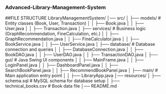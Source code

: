 ### Advanced-Library-Management-System

##FILE STRUCTURE
LibraryManagementSystem/
│── src/
│   ├── models/              # Entity classes (Book, User, Transaction)
│   │   ├── Book.java
│   │   ├── User.java
│   │   ├── Transaction.java
│   ├── services/            # Business logic (GraphRecommendation, FineCalculation, etc.)
│   │   ├── GraphRecommendation.java
│   │   ├── FineCalculator.java
│   │   ├── BookService.java
│   │   ├── UserService.java
│   ├── database/            # Database connection and queries
│   │   ├── DatabaseConnection.java
│   │   ├── BookDAO.java
│   │   ├── UserDAO.java
│   │   ├── TransactionDAO.java
│   ├── gui/                 # Java Swing UI components
│   │   ├── MainFrame.java
│   │   ├── LoginPanel.java
│   │   ├── DashboardPanel.java
│   │   ├── SearchBookPanel.java
│   │   ├── RecommendBookPanel.java
│   ├── main/                # Main application entry point
│   │   ├── LibraryApp.java
│── resources/
│   ├── schema.sql           # MySQL schema for database setup
│   ├── technical_books.csv  # Book data file
│── README.md
